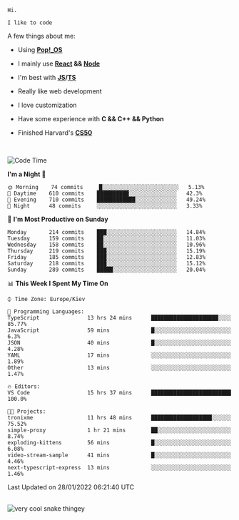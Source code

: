 ```
Hi.

I like to code
```

A few things about me:

-   Using **[Pop!\_OS](https://pop.system76.com/)**

-   I mainly use **[React](https://reactjs.org/) && [Node](https://nodejs.org/en/)**

-   I'm best with **[JS](https://www.javascript.com/)/[TS](https://www.typescriptlang.org/)**

-   Really like web development

-   I love customization

-   Have some experience with **C && C++ && Python**

-   Finished Harvard's **[CS50](https://cs50.harvard.edu)**

<br>

<!--START_SECTION:waka-->
![Code Time](http://img.shields.io/badge/Code%20Time-295%20hrs%207%20mins-blue)

**I'm a Night 🦉** 

```text
🌞 Morning    74 commits     █░░░░░░░░░░░░░░░░░░░░░░░░   5.13% 
🌆 Daytime    610 commits    ██████████░░░░░░░░░░░░░░░   42.3% 
🌃 Evening    710 commits    ████████████░░░░░░░░░░░░░   49.24% 
🌙 Night      48 commits     ░░░░░░░░░░░░░░░░░░░░░░░░░   3.33%

```
📅 **I'm Most Productive on Sunday** 

```text
Monday       214 commits    ███░░░░░░░░░░░░░░░░░░░░░░   14.84% 
Tuesday      159 commits    ██░░░░░░░░░░░░░░░░░░░░░░░   11.03% 
Wednesday    158 commits    ██░░░░░░░░░░░░░░░░░░░░░░░   10.96% 
Thursday     219 commits    ███░░░░░░░░░░░░░░░░░░░░░░   15.19% 
Friday       185 commits    ███░░░░░░░░░░░░░░░░░░░░░░   12.83% 
Saturday     218 commits    ███░░░░░░░░░░░░░░░░░░░░░░   15.12% 
Sunday       289 commits    █████░░░░░░░░░░░░░░░░░░░░   20.04%

```


📊 **This Week I Spent My Time On** 

```text
⌚︎ Time Zone: Europe/Kiev

💬 Programming Languages: 
TypeScript               13 hrs 24 mins      █████████████████████░░░░   85.77% 
JavaScript               59 mins             █░░░░░░░░░░░░░░░░░░░░░░░░   6.3% 
JSON                     40 mins             █░░░░░░░░░░░░░░░░░░░░░░░░   4.28% 
YAML                     17 mins             ░░░░░░░░░░░░░░░░░░░░░░░░░   1.89% 
Other                    13 mins             ░░░░░░░░░░░░░░░░░░░░░░░░░   1.47%

🔥 Editors: 
VS Code                  15 hrs 37 mins      █████████████████████████   100.0%

🐱‍💻 Projects: 
tronixme                 11 hrs 48 mins      ███████████████████░░░░░░   75.52% 
simple-proxy             1 hr 21 mins        ██░░░░░░░░░░░░░░░░░░░░░░░   8.74% 
exploding-kittens        56 mins             █░░░░░░░░░░░░░░░░░░░░░░░░   6.08% 
video-stream-sample      41 mins             █░░░░░░░░░░░░░░░░░░░░░░░░   4.46% 
next-typescript-express  13 mins             ░░░░░░░░░░░░░░░░░░░░░░░░░   1.46%

```


 Last Updated on 28/01/2022 06:21:40 UTC
<!--END_SECTION:waka-->

<br>

<img title="" src="https://raw.githubusercontent.com/Trunkelis/Trunkelis/output/github-contribution-grid-snake.svg" alt="very cool snake thingey" data-align="left">
